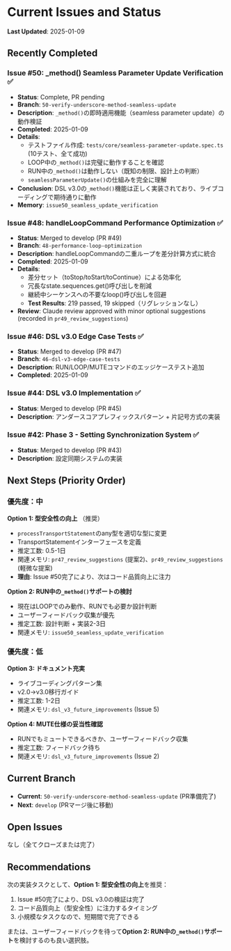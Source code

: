 # Current Issues and Status

**Last Updated**: 2025-01-09

## Recently Completed

### Issue #50: _method() Seamless Parameter Update Verification ✅
- **Status**: Complete, PR pending
- **Branch**: `50-verify-underscore-method-seamless-update`
- **Description**: `_method()`の即時適用機能（seamless parameter update）の動作検証
- **Completed**: 2025-01-09
- **Details**:
  - テストファイル作成: `tests/core/seamless-parameter-update.spec.ts` (10テスト、全て成功)
  - LOOP中の`_method()`は完璧に動作することを確認
  - RUN中の`_method()`は動作しない（既知の制限、設計上の判断）
  - `seamlessParameterUpdate()`の仕組みを完全に理解
- **Conclusion**: DSL v3.0の`_method()`機能は正しく実装されており、ライブコーディングで期待通りに動作
- **Memory**: `issue50_seamless_update_verification`

### Issue #48: handleLoopCommand Performance Optimization ✅
- **Status**: Merged to develop (PR #49)
- **Branch**: `48-performance-loop-optimization`
- **Description**: handleLoopCommandの二重ループを差分計算方式に統合
- **Completed**: 2025-01-09
- **Details**:
  - 差分セット（toStop/toStart/toContinue）による効率化
  - 冗長なstate.sequences.get()呼び出しを削減
  - 継続中シーケンスへの不要なloop()呼び出しを回避
  - **Test Results**: 219 passed, 19 skipped（リグレッションなし）
- **Review**: Claude review approved with minor optional suggestions (recorded in `pr49_review_suggestions`)

### Issue #46: DSL v3.0 Edge Case Tests ✅
- **Status**: Merged to develop (PR #47)
- **Branch**: `46-dsl-v3-edge-case-tests`
- **Description**: RUN/LOOP/MUTEコマンドのエッジケーステスト追加
- **Completed**: 2025-01-09

### Issue #44: DSL v3.0 Implementation ✅
- **Status**: Merged to develop (PR #45)
- **Description**: アンダースコアプレフィックスパターン + 片記号方式の実装

### Issue #42: Phase 3 - Setting Synchronization System ✅
- **Status**: Merged to develop (PR #43)
- **Description**: 設定同期システムの実装

## Next Steps (Priority Order)

### 優先度：中

**Option 1: 型安全性の向上** （推奨）
- `processTransportStatement`のany型を適切な型に変更
- TransportStatementインターフェースを定義
- 推定工数: 0.5-1日
- 関連メモリ: `pr47_review_suggestions` (提案2)、`pr49_review_suggestions` (軽微な提案)
- **理由**: Issue #50完了により、次はコード品質向上に注力

**Option 2: RUN中の`_method()`サポートの検討**
- 現在はLOOPでのみ動作、RUNでも必要か設計判断
- ユーザーフィードバック収集が優先
- 推定工数: 設計判断 + 実装2-3日
- 関連メモリ: `issue50_seamless_update_verification`

### 優先度：低

**Option 3: ドキュメント充実**
- ライブコーディングパターン集
- v2.0→v3.0移行ガイド
- 推定工数: 1-2日
- 関連メモリ: `dsl_v3_future_improvements` (Issue 5)

**Option 4: MUTE仕様の妥当性確認**
- RUNでもミュートできるべきか、ユーザーフィードバック収集
- 推定工数: フィードバック待ち
- 関連メモリ: `dsl_v3_future_improvements` (Issue 2)

## Current Branch
- **Current**: `50-verify-underscore-method-seamless-update` (PR準備完了)
- **Next**: `develop` (PRマージ後に移動)

## Open Issues

なし（全てクローズまたは完了）

## Recommendations

次の実装タスクとして、**Option 1: 型安全性の向上**を推奨：

1. Issue #50完了により、DSL v3.0の検証は完了
2. コード品質向上（型安全性）に注力するタイミング
3. 小規模なタスクなので、短期間で完了できる

または、ユーザーフィードバックを待って**Option 2: RUN中の`_method()`サポート**を検討するのも良い選択肢。
